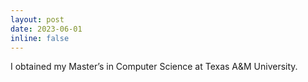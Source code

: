 ```yaml
---
layout: post
date: 2023-06-01
inline: false
---
```


I obtained my Master’s in Computer Science at Texas A&M University. 
